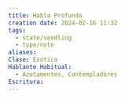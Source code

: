 ```yaml
---
title: Habla Profunda
creation date: 2024-02-16 11:32
tags:
  - state/seedling
  - type/note
aliases: 
Clase: Exótica
Hablante Habitual:
  - Azotamentes, Contempladores
Escritura:
---
```


